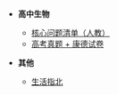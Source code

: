 <!-- /_sidebar.md -->

*   **高中生物**
    *   [核心问题清单（人教）](/bio-qbank/)
    *   [高考真题 + 康德试卷](/bio-tpapers/)

*   **其他**
    *   [生活指北](/life/)